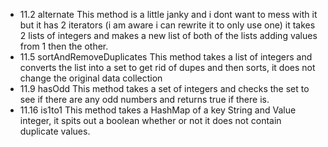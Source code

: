 - 11.2 alternate
This method is a little janky and i dont want to mess with it but it has 2 iterators (i am aware i can rewrite it to only use one) it takes 2 lists of integers and makes a new list of both of the lists adding values from 1 then the other.
- 11.5 sortAndRemoveDuplicates
This method takes a list of integers and converts the list into a set to get rid of dupes and then sorts, it does not change the original data collection
- 11.9 hasOdd
This method takes a set of integers and checks the set to see if there are any odd numbers and returns true if there is.
- 11.16 is1to1
This method takes a HashMap of a key String and Value integer, it spits out a boolean whether or not it does not contain duplicate values.
